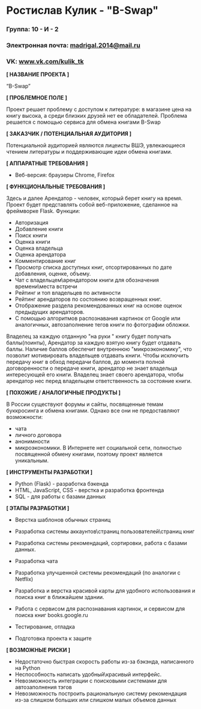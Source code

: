 # Ростислав Кулик - "B-Swap"

### Группа: 10 - И - 2
### Электронная почта: madrigal.2014@mail.ru
### VK: www.vk.com/kulik_tk


**[ НАЗВАНИЕ ПРОЕКТА ]**

“B-Swap”

**[ ПРОБЛЕМНОЕ ПОЛЕ ]**

Проект решает проблему с доступом к литературе: в магазине цена на книгу высока, а среди близких друзей нет ее обладателей. Проблема решается с помощью сервиса для обмена книгами B-Swap

**[ ЗАКАЗЧИК / ПОТЕНЦИАЛЬНАЯ АУДИТОРИЯ ]**

Потенциальной аудиторией являются лицеисты ВШЭ, увлекающиеся чтением литературы и поддерживающие идеи обмена книгами.


**[ АППАРАТНЫЕ ТРЕБОВАНИЯ ]** 


* Веб-версия: браузеры Chrome, Firefox


**[ ФУНКЦИОНАЛЬНЫЕ ТРЕБОВАНИЯ ]**


Здесь и далее Арендатор - человек, который берет книгу на время.
Проект будет представлять собой веб-приложение, сделанное на фреймворке Flask.
Функции:
* Авторизация
* Добавление книги
* Поиск книги
* Оценка книги
* Оценка владельца
* Оценка арендатора
* Комментирование книг
* Просмотр списка доступных книг, отсортированных по дате добавления, оценке, объему.
* Чат с владельцем\арендатором книги для обозначения времени\места встречи
* Рейтинг и топ владельцев по активности
* Рейтинг арендаторов по состоянию возвращенных книг.
* Отображение раздела рекомендованных книг на основе оценок предыдущих арендаторов.
* С помощью алгоритмов распознавания картинок от Google или аналогичных, автозаполнение тегов 	книги по фотографии обложки.


Владелец за каждую отданную "на руки " книгу будет получать баллы(поинты),
Арендатор за каждую взятую книгу будет отдавать баллы.
Наличие баллов обеспечит внутреннюю "микроэкономику", что позволит мотивировать владельцев отдавать книги. Чтобы исключить передачу книг в обход передачи баллов, до момента полной договоренности о передаче книги, арендатор не знает владельца интересующей его книги. Владелец знает своего арендатора, чтобы арендатор нес перед владельцем ответственность за состояние книги.


**[ ПОХОЖИЕ / АНАЛОГИЧНЫЕ ПРОДУКТЫ ]**

В России существуют форумы и сайты, посвященные темам буккросинга и обмена книгами. Однако все они не предоставляют возможности:
* чата
* личного договора
* анонимности
* микроэкономики. 
В Интернете нет социальной сети, полностью посвященной обмену книгами, поэтому проект является уникальным.

**[ ИНСТРУМЕНТЫ РАЗРАБОТКИ ]**

* Python (Flask) - разработка бэкенда
* HTML, JavaScript, CSS - верстка и разработка фронтенда
* SQL - для работы с базами данных

**[ ЭТАПЫ РАЗРАБОТКИ ]**

* Верстка шаблонов обычных страниц
* Разработка системы аккаунтов\страниц пользователей\страниц книг
* Разработка системы рекомендаций, сортировки, работа с базами данных.
* Разработка чата

* Разработка улучшенной системы рекомендаций (по аналогии с Netflix)
* Разработка и верстка красивой карты для удобного использования и поиска книг в ближайшем здании.
* Работа с сервисом для распознавания картинок, и сервисом для поиска книг books.google.ru

* Тестирование, отладка
* Подготовка проекта к защите

**[ ВОЗМОЖНЫЕ РИСКИ ]**

* Недостаточно быстрая скорость работы из-за бэкэнда, написанного на Python
* Неспособность написать удобный\красивый интерфейс.
* Невозможность интеграции с поисковыми системами для автозаполнения тэгов
* Невозможность построить рациональную систему рекомендация из-за слишком больших или слишком 	малых объемов данных
